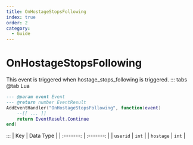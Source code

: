 ```yaml
---
title: OnHostageStopsFollowing
index: true
order: 2
category:
  - Guide
---
```


# OnHostageStopsFollowing
This event is triggered when hostage_stops_following is triggered.
::: tabs
@tab Lua
```lua
--- @param event Event
--- @return number EventResult
AddEventHandler("OnHostageStopsFollowing", function(event)
    --[[ ... ]]
    return EventResult.Continue
end)
```

:::
|    Key    | Data Type |
| :-------: | :-------: |
|  `userid` |   `int`   |
| `hostage` |   `int`   |